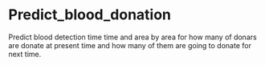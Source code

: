 # Predict_blood_donation

Predict blood detection time time and area by area for how many of donars are donate at present time and how many of them are going to donate for next time.
